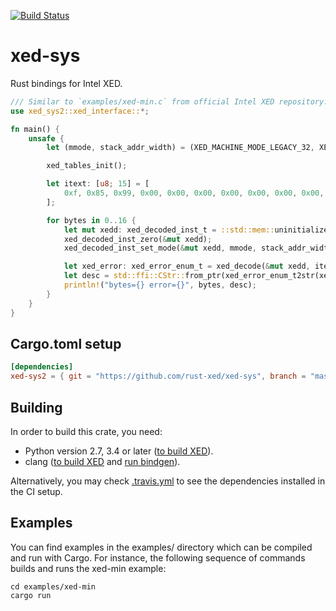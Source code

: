[![Build Status](https://travis-ci.com/Phantomical/xed-sys.svg?branch=master)](https://travis-ci.com/Phantomical/xed-sys)

# xed-sys
Rust bindings for Intel XED.

```rust
/// Similar to `examples/xed-min.c` from official Intel XED repository.
use xed_sys2::xed_interface::*;

fn main() {
    unsafe {
        let (mmode, stack_addr_width) = (XED_MACHINE_MODE_LEGACY_32, XED_ADDRESS_WIDTH_32b);

        xed_tables_init();

        let itext: [u8; 15] = [
            0xf, 0x85, 0x99, 0x00, 0x00, 0x00, 0x00, 0x00, 0x00, 0x00, 0x00, 0x00, 0x00, 0x00, 0x00,
        ];

        for bytes in 0..16 {
            let mut xedd: xed_decoded_inst_t = ::std::mem::uninitialized();
            xed_decoded_inst_zero(&mut xedd);
            xed_decoded_inst_set_mode(&mut xedd, mmode, stack_addr_width);

            let xed_error: xed_error_enum_t = xed_decode(&mut xedd, itext.as_ptr(), bytes);
            let desc = std::ffi::CStr::from_ptr(xed_error_enum_t2str(xed_error)).to_string_lossy();
            println!("bytes={} error={}", bytes, desc);
        }
    }
}
```

## Cargo.toml setup

```toml
[dependencies]
xed-sys2 = { git = "https://github.com/rust-xed/xed-sys", branch = "master" }
```

## Building

In order to build this crate, you need:
* Python version 2.7, 3.4 or later ([to build XED](https://intelxed.github.io/build-manual/)).
* clang ([to build XED](https://intelxed.github.io/build-manual/) and [run bindgen](https://rust-lang.github.io/rust-bindgen/requirements.html#requirements)).

Alternatively, you may check [.travis.yml](.travis.yml) to see the dependencies installed in the CI setup.

## Examples
You can find examples in the examples/ directory which can be compiled and run with Cargo.
For instance, the following sequence of commands builds and runs the xed-min example:

```
cd examples/xed-min
cargo run
```
